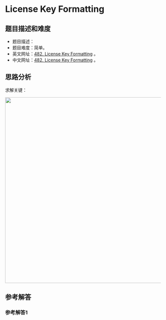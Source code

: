 # License Key Formatting

## 题目描述和难度
+ 题目描述：
+ 题目难度：简单。
+ 英文网址：[482. License Key Formatting](https://leetcode.com/problems/license-key-formatting/description/)  。
+ 中文网址：[482. License Key Formatting](https://leetcode-cn.com/problems/license-key-formatting/description/)  。
## 思路分析
求解关键：

<img src="https://liweiwei1419.github.io/images/leetcode-solution/" width="600">

## 参考解答
### 参考解答1

```java

```